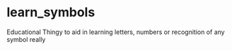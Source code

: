 # learn_symbols
Educational Thingy to aid in learning letters, numbers or recognition of any symbol really
